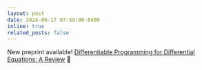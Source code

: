 ```yaml
---
layout: post
date: 2024-06-17 07:59:00-0400
inline: true
related_posts: false
---
```


New preprint available! [Differentiable Programming for Differential Equations: A Review](https://arxiv.org/abs/2406.09699) :bell: